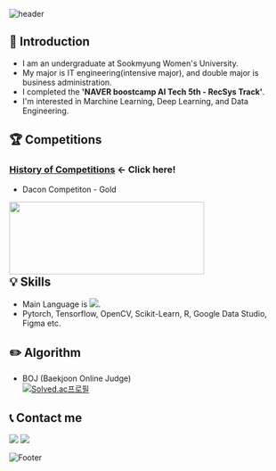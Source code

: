 ![header](https://capsule-render.vercel.app/api?type=waving&color=gradient&customColorList=14&height=200&section=header&text=Hi,%20I'm%20Hannah%20Yun.&fontSize=50&fontAlignY=40)
## 👋 Introduction
- I am an undergraduate at Sookmyung Women's University.  
- My major is IT engineering(intensive major), and double major is business administration.
- I completed the **'NAVER boostcamp AI Tech 5th - RecSys Track'**.
- I'm interested in Marchine Learning, Deep Learning, and Data Engineering.  

## 🏆 Competitions 
### [**History of Competitions**](https://github.com/HannahYun/Competitions)  ← Click here!
- Dacon Competiton - Gold   

<img src="https://github.com/HannahYun/HannahYun/assets/86915357/b68a616e-fd56-4aa5-8544-a5e44fd2a77a" width="350" height="130" align="left"></img>
<br/>
<br/>
<br/>
<br/>
<br/>
<br/>
## 💡 Skills
- Main Language is <img src="https://img.shields.io/badge/Python-3776AB?style=flat-square&logo=Python&logoColor=white"/>.
- Pytorch, Tensorflow, OpenCV, Scikit-Learn, R, Google Data Studio, Figma etc.

<!-- ### 💡 Languages 💡  
##### Main  
<img src="https://img.shields.io/badge/Python-3776AB?style=flat-square&logo=Python&logoColor=white"/>

##### I've learned...
<img src="https://img.shields.io/badge/C++-00599C?style=flat-square&logo=cplusplus&logoColor=white"/> <img src="https://img.shields.io/badge/Java-007396?style=flat-square&logo=java&logoColor=white"/> <img src="https://img.shields.io/badge/C-A8B9CC?style=flat-square&logo=C&logoColor=white"/><img src="https://img.shields.io/badge/R-276DC3?style=flat-square&logo=R&logoColor=white"/>

##### Back-end
<img src="https://img.shields.io/badge/C++-00599C?style=flat-square&logo=cplusplus&logoColor=white"/> <img src="https://img.shields.io/badge/Java-007396?style=flat-square&logo=java&logoColor=white"/> <img src="https://img.shields.io/badge/C-A8B9CC?style=flat-square&logo=C&logoColor=white"/>
  
##### Front-end
<img src="https://img.shields.io/badge/Flutter-02569B?style=flat-square&logo=Flutter&logoColor=white"/> <img src="https://img.shields.io/badge/HTML5-E34F26?style=flat-square&logo=HTML5&logoColor=white"/> <img src="https://img.shields.io/badge/CSS3-1572B6?style=flat-square&logo=CSS3&logoColor=white"/> <img src="https://img.shields.io/badge/JavaScript-F7DF1E?style=flat-square&logo=JavaScript&logoColor=white"/>

##### Data Analysis
<img src="https://img.shields.io/badge/R-276DC3?style=flat-square&logo=R&logoColor=white"/> -->

  
<!-- ### ⚡ Tools ⚡  
<img src="https://img.shields.io/badge/Visual%20Studio%20Code-007ACC?style=flat-square&logo=Visual%20Studio%20Code&logoColor=white"/> <img src="https://img.shields.io/badge/Visual%20Studio-5C2D91?style=flat-square&logo=Visual%20Studio&logoColor=white"/> <img src="https://img.shields.io/badge/PyCharm-000000?style=flat-square&logoPyCharm&logoColor=white"/> <img src="https://img.shields.io/badge/Android%20Studio-3DDC84?style=flat-square&logo=Android%20Studio&logoColor=white"/> <img src="https://img.shields.io/badge/Eclipse%20IDE-2C2255?style=flat-square&logo=Eclipse%20IDE&logoColor=white"/> <img src="https://img.shields.io/badge/RStudio-75AADB?style=flat-square&logo=RStudio&logoColor=white"/> <img src="https://img.shields.io/badge/Atom-66595C?style=flat-square&logo=Atom&logoColor=white"/>

##### Design
<img src="https://img.shields.io/badge/Figma-F24E1E?style=flat-square&logo=Figma&logoColor=white"/>
  
##### Cooperation  
## ⚡ Cooperation Tools 
<img src="https://img.shields.io/badge/GitHub-181717?style=flat-square&logo=GitHub&logoColor=white"/> <img src="https://img.shields.io/badge/Notion-000000?style=flat-square&logo=Notion&logoColor=white"/> <img src="https://img.shields.io/badge/Slack-4A154B?style=flat-square&logo=Slack&logoColor=white"/> -->
  
## ✏️ Algorithm
- BOJ (Baekjoon Online Judge)  
[![Solved.ac프로필](http://mazassumnida.wtf/api/v2/generate_badge?boj=yunhh20)](https://solved.ac/yunhh20)
  
## 📞 Contact me 
<a href="mailto:hansiyun0629@gmail.com"><img src="https://img.shields.io/badge/Gmail-d14836?style=flat-square&logo=Gmail&logoColor=white&link=mailto:hansiyun0629@gmail.com"/></a> <a href="mailto:mihw20@naver.com"><img src="https://img.shields.io/badge/Naver-03C75A?style=flat-square&logo=Naver&logoColor=white&link=mailto:mihw20@naver.com"/></a>
  
<!-- </div> -->
  
![Footer](https://capsule-render.vercel.app/api?type=waving&color=gradient&customColorList=14&height=200&section=footer)  
  
<!--
**HannahYun/HannahYun** is a ✨ _special_ ✨ repository because its `README.md` (this file) appears on your GitHub profile.

Here are some ideas to get you started:

- 🔭 I’m currently working on ...
- 🌱 I’m currently learning ...
- 👯 I’m looking to collaborate on ...
- 🤔 I’m looking for help with ...
- 💬 Ask me about ...
- 📫 How to reach me: ...
- 😄 Pronouns: ...
- ⚡ Fun fact: ...
-->


